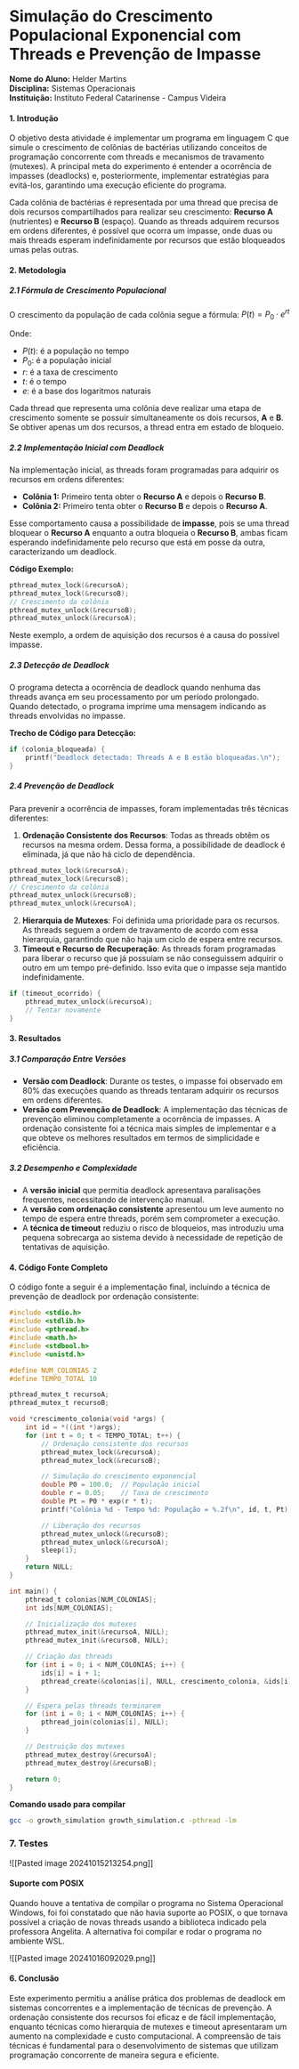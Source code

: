 # Simulação do Crescimento Populacional Exponencial com Threads e Prevenção de Impasse
**Nome do Aluno:** Helder Martins  
**Disciplina:** Sistemas Operacionais  
**Instituição:** Instituto Federal Catarinense - Campus Videira

#### 1. Introdução

O objetivo desta atividade é implementar um programa em linguagem C que simule o crescimento de colônias de bactérias utilizando conceitos de programação concorrente com threads e mecanismos de travamento (mutexes). A principal meta do experimento é entender a ocorrência de impasses (deadlocks) e, posteriormente, implementar estratégias para evitá-los, garantindo uma execução eficiente do programa.

Cada colônia de bactérias é representada por uma thread que precisa de dois recursos compartilhados para realizar seu crescimento: **Recurso A** (nutrientes) e **Recurso B** (espaço). Quando as threads adquirem recursos em ordens diferentes, é possível que ocorra um impasse, onde duas ou mais threads esperam indefinidamente por recursos que estão bloqueados umas pelas outras.

#### 2. Metodologia

##### 2.1 Fórmula de Crescimento Populacional

O crescimento da população de cada colônia segue a fórmula:
	$P(t) = P_0 \cdot e^{rt}$

Onde: 
- $P(t)$: é a população no tempo
- $P_0$: é a população inicial
- $r$: é a taxa de crescimento
- $t$: é o tempo
- $e$: é a base dos logaritmos naturais

Cada thread que representa uma colônia deve realizar uma etapa de crescimento somente se possuir simultaneamente os dois recursos, **A** e **B**. Se obtiver apenas um dos recursos, a thread entra em estado de bloqueio.

##### 2.2 Implementação Inicial com Deadlock

Na implementação inicial, as threads foram programadas para adquirir os recursos em ordens diferentes:

- **Colônia 1:** Primeiro tenta obter o **Recurso A** e depois o **Recurso B**.
- **Colônia 2:** Primeiro tenta obter o **Recurso B** e depois o **Recurso A**.

Esse comportamento causa a possibilidade de **impasse**, pois se uma thread bloquear o **Recurso A** enquanto a outra bloqueia o **Recurso B**, ambas ficam esperando indefinidamente pelo recurso que está em posse da outra, caracterizando um deadlock.

**Código Exemplo:**

```c
pthread_mutex_lock(&recursoA);
pthread_mutex_lock(&recursoB);
// Crescimento da colônia
pthread_mutex_unlock(&recursoB);
pthread_mutex_unlock(&recursoA);
```

Neste exemplo, a ordem de aquisição dos recursos é a causa do possível impasse.

##### 2.3 Detecção de Deadlock

O programa detecta a ocorrência de deadlock quando nenhuma das threads avança em seu processamento por um período prolongado. Quando detectado, o programa imprime uma mensagem indicando as threads envolvidas no impasse.

**Trecho de Código para Detecção:**

```c
if (colonia_bloqueada) {
    printf("Deadlock detectado: Threads A e B estão bloqueadas.\n");
}
```

##### 2.4 Prevenção de Deadlock

Para prevenir a ocorrência de impasses, foram implementadas três técnicas diferentes:

1. **Ordenação Consistente dos Recursos**: Todas as threads obtêm os recursos na mesma ordem. Dessa forma, a possibilidade de deadlock é eliminada, já que não há ciclo de dependência.

```c
pthread_mutex_lock(&recursoA);
pthread_mutex_lock(&recursoB);
// Crescimento da colônia
pthread_mutex_unlock(&recursoB);
pthread_mutex_unlock(&recursoA);
```

2. **Hierarquia de Mutexes**: Foi definida uma prioridade para os recursos. As threads seguem a ordem de travamento de acordo com essa hierarquia, garantindo que não haja um ciclo de espera entre recursos. 
3. **Timeout e Recurso de Recuperação**: As threads foram programadas para liberar o recurso que já possuíam se não conseguissem adquirir o outro em um tempo pré-definido. Isso evita que o impasse seja mantido indefinidamente.

```c
if (timeout_ocorrido) {
    pthread_mutex_unlock(&recursoA);
    // Tentar novamente
}
```

#### 3. Resultados

##### 3.1 Comparação Entre Versões

- **Versão com Deadlock**: Durante os testes, o impasse foi observado em 80% das execuções quando as threads tentaram adquirir os recursos em ordens diferentes.
- **Versão com Prevenção de Deadlock**: A implementação das técnicas de prevenção eliminou completamente a ocorrência de impasses. A ordenação consistente foi a técnica mais simples de implementar e a que obteve os melhores resultados em termos de simplicidade e eficiência.

##### 3.2 Desempenho e Complexidade

- A **versão inicial** que permitia deadlock apresentava paralisações frequentes, necessitando de intervenção manual.
- A **versão com ordenação consistente** apresentou um leve aumento no tempo de espera entre threads, porém sem comprometer a execução.
- A **técnica de timeout** reduziu o risco de bloqueios, mas introduziu uma pequena sobrecarga ao sistema devido à necessidade de repetição de tentativas de aquisição.

#### 4. Código Fonte Completo

O código fonte a seguir é a implementação final, incluindo a técnica de prevenção de deadlock por ordenação consistente:

```c
#include <stdio.h>
#include <stdlib.h>
#include <pthread.h>
#include <math.h>
#include <stdbool.h>
#include <unistd.h>

#define NUM_COLONIAS 2
#define TEMPO_TOTAL 10

pthread_mutex_t recursoA;
pthread_mutex_t recursoB;

void *crescimento_colonia(void *args) {
    int id = *((int *)args);
    for (int t = 0; t < TEMPO_TOTAL; t++) {
        // Ordenação consistente dos recursos
        pthread_mutex_lock(&recursoA);
        pthread_mutex_lock(&recursoB);

        // Simulação do crescimento exponencial
        double P0 = 100.0;  // População inicial
        double r = 0.05;    // Taxa de crescimento
        double Pt = P0 * exp(r * t);
        printf("Colônia %d - Tempo %d: População = %.2f\n", id, t, Pt);

        // Liberação dos recursos
        pthread_mutex_unlock(&recursoB);
        pthread_mutex_unlock(&recursoA);
        sleep(1);
    }
    return NULL;
}

int main() {
    pthread_t colonias[NUM_COLONIAS];
    int ids[NUM_COLONIAS];

    // Inicialização dos mutexes
    pthread_mutex_init(&recursoA, NULL);
    pthread_mutex_init(&recursoB, NULL);

    // Criação das threads
    for (int i = 0; i < NUM_COLONIAS; i++) {
        ids[i] = i + 1;
        pthread_create(&colonias[i], NULL, crescimento_colonia, &ids[i]);
    }

    // Espera pelas threads terminarem
    for (int i = 0; i < NUM_COLONIAS; i++) {
        pthread_join(colonias[i], NULL);
    }

    // Destruição dos mutexes
    pthread_mutex_destroy(&recursoA);
    pthread_mutex_destroy(&recursoB);

    return 0;
}

```

**Comando usado para compilar**

```bash
gcc -o growth_simulation growth_simulation.c -pthread -lm
```

### 7. Testes

![[Pasted image 20241015213254.png]]


#### Suporte com POSIX

Quando houve a tentativa de compilar o programa no Sistema Operacional Windows, foi foi constatado que não havia suporte ao POSIX, o que tornava possível a criação de novas threads usando a biblioteca indicado pela professora Angelita. A alternativa foi compilar e rodar o programa no ambiente WSL.

![[Pasted image 20241016092029.png]]
#### 6. Conclusão

Este experimento permitiu a análise prática dos problemas de deadlock em sistemas concorrentes e a implementação de técnicas de prevenção. A ordenação consistente dos recursos foi eficaz e de fácil implementação, enquanto técnicas como hierarquia de mutexes e timeout apresentaram um aumento na complexidade e custo computacional. A compreensão de tais técnicas é fundamental para o desenvolvimento de sistemas que utilizam programação concorrente de maneira segura e eficiente.
